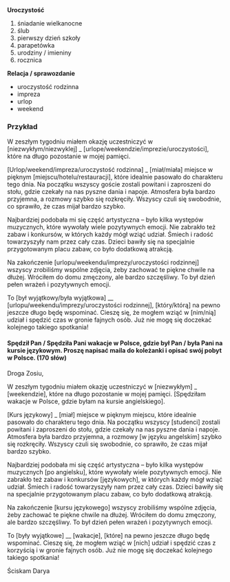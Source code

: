 **Uroczystoś﻿ć**
1. śniadanie wielkanocne
2. ślub
3. pierwszy dzień szkoły
4. parapetówka
5. urodziny / imieniny
6. rocznica

**Relacja / sprawo﻿zdanie**
- uroczystość rodzinna
- impreza
- urlop
- weekend

### Przykład

W zeszłym tygodniu miałem okazję uczestniczyć w [niezwykłym/niezwyklej] _ [urlope/weekendzie/imprezie/uroczystości], które na długo pozostanie w mojej pamięci. 

[Urlop/weekend/impreza/uroczystość rodzinna] _ [miał/miała] miejsce w pięknym [miejscu/hotelu/restauracji], które idealnie pasowało do charakteru tego dnia. Na początku wszyscy goście zostali powitani i zaproszeni do stołu, gdzie czekały na nas pyszne dania i napoje. Atmosfera była bardzo przyjemna, a rozmowy szybko się rozkręciły. Wszyscy czuli się swobodnie, co sprawiło, że czas mijał bardzo szybko.

Najbardziej podobała mi się część artystyczna – było kilka występów muzycznych, które wywołały wiele pozytywnych emocji. Nie zabrakło też zabaw i konkursów, w których każdy mógł wziąć udział. Śmiech i radość towarzyszyły nam przez cały czas. Dzieci bawiły się na specjalnie przygotowanym placu zabaw, co było dodatkową atrakcją.

Na zakończenie [urlopu/weekendu/imprezy/uroczystości rodzinnej] wszyscy zrobiliśmy wspólne zdjęcia, żeby zachować te piękne chwile na dłużej. Wróciłem do domu zmęczony, ale bardzo szczęśliwy. To był dzień pełen wrażeń i pozytywnych emocji.

To [był wyjątkowy/była wyjątkowa] __ [urlopu/weekendu/imprezy/uroczystości rodzinnej], [który/którą] na pewno jeszcze długo będę wspominać. Cieszę się, że mogłem wziąć w [nim/nią] udział i spędzić czas w gronie fajnych osób. Już nie mogę się doczekać kolejnego takiego spotkania!

#### **Spędził Pan / Spędziła Pani wakacje w Polsce, gdzie był Pan / była Pani na kursie językowym. Proszę ﻿napisać maila do koleżanki i opisać swój pobyt w Polsce. (170 słów)**

Droga Zosiu, 

W zeszłym tygodniu miałem okazję uczestniczyć w [niezwykłym] _ [weekendzie], które na długo pozostanie w mojej pamięci. [Spędziłam wakacje w Polsce, gdzie byłam na kursie angielskiego].

[Kurs językowy] _ [miał] miejsce w pięknym miejscu, które idealnie pasowało do charakteru tego dnia. Na początku wszyscy [studenci] zostali powitani i zaproszeni do stołu, gdzie czekały na nas pyszne dania i napoje. Atmosfera była bardzo przyjemna, a rozmowy [w języku angelskim] szybko się rozkręciły. Wszyscy czuli się swobodnie, co sprawiło, że czas mijał bardzo szybko.

Najbardziej podobała mi się część artystyczna – było kilka występów muzycznych [po angielsku], które wywołały wiele pozytywnych emocji. Nie zabrakło też zabaw i konkursów [językowych], w których każdy mógł wziąć udział. Śmiech i radość towarzyszyły nam przez cały czas. Dzieci bawiły się na specjalnie przygotowanym placu zabaw, co było dodatkową atrakcją.

Na zakończenie [kursu językowego] wszyscy zrobiliśmy wspólne zdjęcia, żeby zachować te piękne chwile na dłużej. Wróciłem do domu zmęczony, ale bardzo szczęśliwy. To był dzień pełen wrażeń i pozytywnych emocji.

To [były wyjątkowe] __ [wakacje], [które] na pewno jeszcze długo będę wspominać. Cieszę się, że mogłem wziąć w [nich] udział i spędzić czas z korzyścią i w gronie fajnych osób. Już nie mogę się doczekać kolejnego takiego spotkania!

Ściskam
Darya